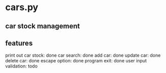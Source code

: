 # cars.py

## car stock management

## features
print out car stock: done
car search: done
add car: done
update car: done
delete car: done
escape option: done
program exit: done
user input validation: todo
